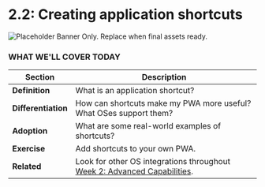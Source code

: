 # 2.2: Creating application shortcuts

![Placeholder Banner Only. Replace when final assets ready.](_media/day-02.png)

### WHAT WE'LL COVER TODAY

| Section | Description |
| ------- | ----------- |
| **Definition** | What is an application shortcut? |
| **Differentiation** | How can shortcuts make my PWA more useful? What OSes support them? |
| **Adoption** | What are some real-world examples of shortcuts? |
| **Exercise** | Add shortcuts to your own PWA. |
| **Related** | Look for other OS integrations throughout [Week 2: Advanced Capabilities](../advanced-capabilities). |
